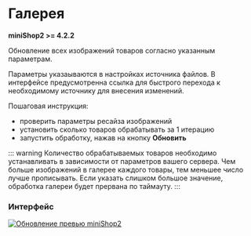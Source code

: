# Галерея

**miniShop2 >= 4.2.2**

Обновление всех изображений товаров согласно указанным параметрам.

Параметры указаываются в настройках источника файлов. 
В интерфейсе предусмотренна ссылка для быстрого перехода к необходимому источнику  для внесения изменений.

Пошаговая инструкция:
- проверить параметры ресайза изображений
- установить сколько товаров обрабатывать за 1 итерацию
- запустить обработку, нажав на кнопку **Обновить**


::: warning
Количество обрабатываемых товаров необходимо устанавливать в зависимости от параметров вашего сервера.
Чем больше изображений в галерее каждого товары, тем меньшее число лучше прописывать.
Если указать слишком большое значение, обработка галереи будет прервана по таймауту.
:::

### Интерфейс

[![Обновление превью miniShop2](https://file.modx.pro/files/e/a/6/ea60b490b01a83f1f67f7be0217c9a15.png)](https://file.modx.pro/files/e/a/6/ea60b490b01a83f1f67f7be0217c9a15.png)